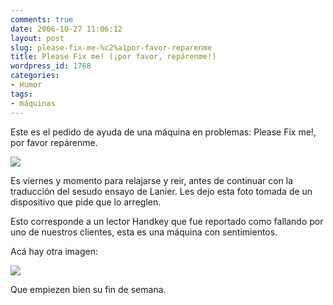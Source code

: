```yaml
---
comments: true
date: 2006-10-27 11:06:12
layout: post
slug: please-fix-me-%c2%a1por-favor-reparenme
title: Please Fix me! (¡por favor, repárenme!)
wordpress_id: 1768
categories:
- Humor
tags:
- máquinas
---
```


Este es el pedido de ayuda de una máquina en problemas: Please Fix me!, por favor repárenme.

[![](http://www.lnds.net/blog/wp-content/uploads/2011/04/hk-2006.07.27-1-thumb.jpg)](http://www.lnds.net/blog/wp-content/uploads/2011/04/hk-2006.07.27-1-thumb.jpg)

Es viernes y momento para relajarse y reir, antes de continuar con la traducción del sesudo ensayo de Lanier.
Les dejo esta foto tomada de un dispositivo que pide que lo arreglen.

Esto corresponde a un lector Handkey que fue reportado como fallando por uno de nuestros clientes, esta es una máquina con sentimientos.

Acá hay otra imagen:

[![](http://www.lnds.net/blog/wp-content/uploads/2011/04/hk-2006.07.27-2-thumb.jpg)](http://www.lnds.net/blog/wp-content/uploads/2011/04/hk-2006.07.27-2-thumb.jpg)

Que empiezen bien su fin de semana.
